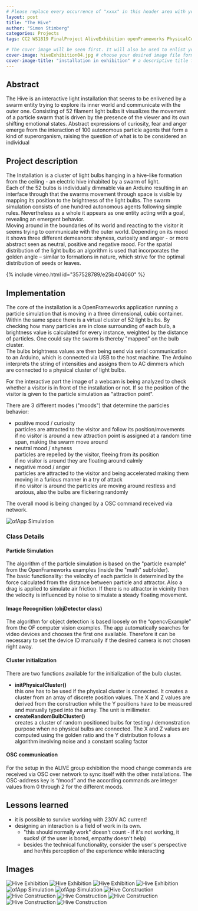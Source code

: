 ```yaml
---
# Please replace every occurrence of "xxxx" in this header area with your personal information.
layout: post
title: "The Hive"
author: "Simon Stimberg"
categories: Projects
tags: CC2 WS1819 FinalProject AliveExhibition openFrameworks PhysicalComputing ParticleSimulation Installation Interactive # please add suitable tags — separated by a space — the number of tags is not limited

# The cover image will be seen first. It will also be used to enlist your project amonst others.
cover-image: hiveExhibition04.jpg # choose your desired image file format — must be supported by web browsers — only one
cover-image-title: "installation in exhibition" # a descriptive title for the image
---
```


## Abstract
The Hive is an interactive light installation that seems to be enlivened by a swarm entity trying to explore its inner world and communicate with the outer one. Consisting of 52 filament light bulbs it visualizes the movement of a particle swarm that is driven by the presence of the viewer and its own shifting emotional states. Abstract expressions of curiosity, fear and anger emerge from the interaction of 100 autonomous particle agents that form a kind of superorganism, raising the question of what is to be considered an individual

## Project description
The Installation is a cluster of light bulbs hanging in a hive-like formation from the ceiling - an electric hive inhabited by a swarm of light.  
Each of the 52 bulbs is individually dimmable via an Arduino resulting in an interface through that the swarms movement through space is visible by mapping its position to the brightness of the light bulbs. The swarm simulation consists of one hundred autonomous agents following simple rules. Nevertheless as a whole it appears as one entity acting with a goal, revealing an emergent behavior.  
Moving around in the boundaries of its world and reacting to the visitor it seems trying to communicate with the outer world. Depending on its mood it shows three different demeanors: shyness, curiosity and anger - or more abstract seen as neutral, positive and negative mood.
For the spatial distribution of the light bulbs an algorithm is used that incorporates the golden angle – similar to formations in nature, which strive for the optimal distribution of seeds or leaves. 

{% include vimeo.html id="357528789/e25b404060" %}


## Implementation
The core of the installation is a OpenFrameworks application running a particle simulation that is moving in a three dimensional, cubic container. Within the same space there is a virtual cluster of 52 light bulbs. By checking how many particles are in close surrounding of each bulb, a brightness value is calculated for every instance, weighted by the distance of particles. One could say the swarm is thereby "mapped" on the bulb cluster.  
The bulbs brightness values are then being send via serial communication to an Arduino, which is connected via USB to the host machine. The Arduino interprets the string of intensities and assigns them to AC dimmers which are connected to a physical cluster of light bulbs.  

For the interactive part the image of a webcam is being analyzed to check whether a visitor is in front of the installation or not. If so the position of the visitor is given to the particle simulation as "attraction point".  

There are 3 different modes ("moods") that determine the particles behavior:
- positive mood / curiosity  
  particles are attracted to the visitor and follow its position/movements  
  if no visitor is around a new attraction point is assigned at a random time span, making the swarm move around  
- neutral mood / shyness  
  particles are repelled by the visitor, fleeing from its position  
  if no visitor is around they are floating around calmly  
- negative mood / anger  
  particles are attracted to the visitor and being accelerated making them moving in a furious manner in a try of attack  
  if no visitor is around the particles are moving around restless and anxious, also the bulbs are flickering randomly  

The overall mood is being changed by a OSC command received via network.

![ofApp Simulation](hiveOfApp03.png)

### Class Details
#### Particle Simulation
The algorithm of the particle simulation is based on the "particle example" from the OpenFrameworks examples (inside the "math" subfolder).  
The basic functionality: the velocity of each particle is determined by the force calculated from the distance between particle and attractor. Also a drag is applied to simulate air friction. If there is no attractor in vicinity then the velocity is influenced by noise to simulate a steady floating movement.
#### Image Recognition (objDetector class)
The algorithm for object detection is based loosely on the “opencvExample” from the OF computer vision examples. The app automatically searches for video devices and chooses the first one available. Therefore it can be necessary to set the device ID manually if the desired camera is not chosen right away.
#### Cluster initialization
There are two functions available for the initialization of the bulb cluster. 
- **initPhysicalCluster()**  
  this one has to be used if the physical cluster is connected. It creates a cluster from an array of discrete position values. The X and Z values are derived from the construction while the Y positions have to be measured and manually typed into the array. The unit is millimeter.
- **createRandomBulbCluster()**  
  creates a cluster of random positioned bulbs for testing / demonstration purpose when no physical bulbs are connected. The X and Z values are computed using the golden ratio and the Y distribution follows a algorithm involving noise and a constant scaling factor
#### OSC communication
For the setup in the ALIVE group exhibition the mood change commands are received via OSC over network to sync itself with the other installations. The OSC-address key is “/mood” and the according commands are integer values from 0 through 2 for the different moods.

## Lessons learned
- it is possible to survive working with 230V AC current!
- designing an interaction is a field of work in its own. 
  - "this should normally work" doesn't count - if it's not working, it sucks! (if the user is bored, empathy doesn't help)
  - besides the technical functionality, consider the user's perspective and her/his perception of the experience while interacting



## Images
![Hive Exhibition](hiveExhibition01.jpg) ![Hive Exhibition](hiveExhibition02.jpg) 
![Hive Exhibition](hiveExhibition03.jpg) ![Hive Exhibition](hiveExhibition05.jpg)
![ofApp Simulation](hiveOfApp01.png) ![ofApp Simulation](hiveOfApp04.png) 
![Hive Construction](hiveConstruction01.jpg) ![Hive Construction](hiveConstruction02.jpg)
![Hive Construction](hiveConstruction05.jpg) ![Hive Construction](hiveConstruction03.jpg)
![Hive Construction](hiveConstruction06.jpg) ![Hive Construction](hiveConstruction04.jpg)
